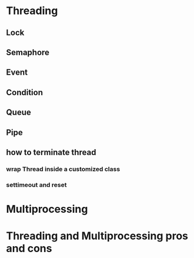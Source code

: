 # Threading
## Lock

## Semaphore

## Event

## Condition

## Queue

## Pipe

## how to terminate thread
### wrap Thread inside a customized class
### settimeout and reset


# Multiprocessing

##


# Threading and Multiprocessing pros and cons
